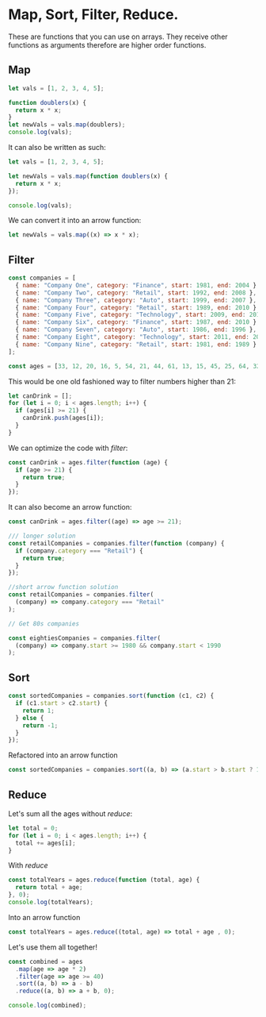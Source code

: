 # Map, Sort, Filter, Reduce. 

These are functions that you can use on arrays. They receive other functions as arguments therefore are higher order functions.

## Map

```javascript
let vals = [1, 2, 3, 4, 5];

function doublers(x) {
  return x * x;
}
let newVals = vals.map(doublers);
console.log(vals);
```

It can also be written as such:

```javascript
let vals = [1, 2, 3, 4, 5];

let newVals = vals.map(function doublers(x) {
  return x * x;
});

console.log(vals);
```

We can convert it into an arrow function:

```javascript
let newVals = vals.map((x) => x * x);
```

## Filter

```javascript
const companies = [
  { name: "Company One", category: "Finance", start: 1981, end: 2004 },
  { name: "Company Two", category: "Retail", start: 1992, end: 2008 },
  { name: "Company Three", category: "Auto", start: 1999, end: 2007 },
  { name: "Company Four", category: "Retail", start: 1989, end: 2010 },
  { name: "Company Five", category: "Technology", start: 2009, end: 2014 },
  { name: "Company Six", category: "Finance", start: 1987, end: 2010 },
  { name: "Company Seven", category: "Auto", start: 1986, end: 1996 },
  { name: "Company Eight", category: "Technology", start: 2011, end: 2016 },
  { name: "Company Nine", category: "Retail", start: 1981, end: 1989 },
];

const ages = [33, 12, 20, 16, 5, 54, 21, 44, 61, 13, 15, 45, 25, 64, 32];
```

This would be one old fashioned way to filter numbers higher than 21:

```javascript
let canDrink = [];
for (let i = 0; i < ages.length; i++) {
  if (ages[i] >= 21) {
    canDrink.push(ages[i]);
  }
}
```

We can optimize the code with _filter_:

```javascript
const canDrink = ages.filter(function (age) {
  if (age >= 21) {
    return true;
  }
});
```

It can also become an arrow function:

```javascript
const canDrink = ages.filter((age) => age >= 21);
```

```javascript
/// longer solution
const retailCompanies = companies.filter(function (company) {
  if (company.category === "Retail") {
    return true;
  }
});

//short arrow function solution
const retailCompanies = companies.filter(
  (company) => company.category === "Retail"
);

// Get 80s companies

const eightiesCompanies = companies.filter(
  (company) => company.start >= 1980 && company.start < 1990
);
```

## Sort

```javascript
const sortedCompanies = companies.sort(function (c1, c2) {
  if (c1.start > c2.start) {
    return 1;
  } else {
    return -1;
  }
});
```

Refactored into an arrow function

```javascript
const sortedCompanies = companies.sort((a, b) => (a.start > b.start ? 1 : -1));
```

## Reduce

Let's sum all the ages without _reduce_:

```javascript
let total = 0;
for (let i = 0; i < ages.length; i++) {
  total += ages[i];
}
```

With _reduce_

```javascript
const totalYears = ages.reduce(function (total, age) {
  return total + age;
}, 0);
console.log(totalYears);
```

Into an arrow function

```javascript
const totalYears = ages.reduce((total, age) => total + age , 0);

```

Let's use them all together!

```javascript
const combined = ages
  .map(age => age * 2)
  .filter(age => age >= 40)
  .sort((a, b) => a - b)
  .reduce((a, b) => a + b, 0);

console.log(combined);
```